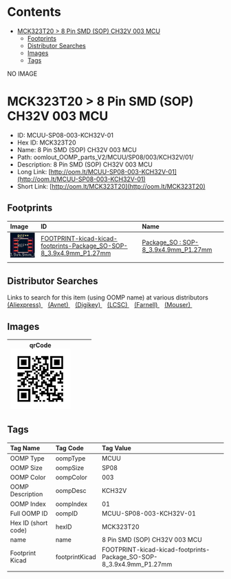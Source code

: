 



Contents
========

* [MCK323T20 > 8 Pin SMD (SOP) CH32V 003 MCU](#mck323t20--8-pin-smd-sop-ch32v-003-mcu)
	* [Footprints](#footprints)
	* [Distributor Searches](#distributor-searches)
	* [Images](#images)
	* [Tags](#tags)
  
NO IMAGE  
# MCK323T20 > 8 Pin SMD (SOP) CH32V 003 MCU

- ID: MCUU-SP08-003-KCH32V-01
- Hex ID: MCK323T20
- Name: 8 Pin SMD (SOP) CH32V 003 MCU
- Path: oomlout_OOMP_parts_V2/MCUU/SP08/003/KCH32V/01/
- Description: 8 Pin SMD (SOP) CH32V 003 MCU
- Long Link: [http://oom.lt/MCUU-SP08-003-KCH32V-01](http://oom.lt/MCUU-SP08-003-KCH32V-01)
- Short Link: [http://oom.lt/MCK323T20](http://oom.lt/MCK323T20)

## Footprints
  

|Image|ID|Name|
| :--- | :--- | :--- |
|[![](https://raw.githubusercontent.com/oomlout/oomlout_OOMP_eda_V2/main/FOOTPRINT/kicad/kicad-footprints/Package_SO/SOP-8_3.9x4.9mm_P1.27mm/image_140.png)](https://github.com/oomlout/oomlout_OOMP_eda_V2/tree/main/FOOTPRINT/kicad/kicad-footprints/Package_SO/SOP-8_3.9x4.9mm_P1.27mm/)|[FOOTPRINT-kicad-kicad-footprints-Package_SO-SOP-8_3.9x4.9mm_P1.27mm](https://github.com/oomlout/oomlout_OOMP_eda_V2/tree/main/FOOTPRINT/kicad/kicad-footprints/Package_SO/SOP-8_3.9x4.9mm_P1.27mm/)|[Package_SO : SOP-8_3.9x4.9mm_P1.27mm](https://github.com/oomlout/oomlout_OOMP_eda_V2/tree/main/FOOTPRINT/kicad/kicad-footprints/Package_SO/SOP-8_3.9x4.9mm_P1.27mm/)|
||||

## Distributor Searches
  
Links to search for this item (using OOMP name) at various distributors  
[(Aliexpress) ](https://www.aliexpress.com/wholesale?SearchText=8+Pin+SMD+SOP+CH32V+003+MCU)&nbsp;&nbsp;&nbsp;[(Avnet) ](https://www.avnet.com/shop/us/search/8+Pin+SMD+SOP+CH32V+003+MCU)&nbsp;&nbsp;&nbsp;[(Digikey) ](https://www.digikey.co.uk/en/products/result?s=8+Pin+SMD+SOP+CH32V+003+MCU)&nbsp;&nbsp;&nbsp;[(LCSC) ](https://www.lcsc.com/search?q=8+Pin+SMD+SOP+CH32V+003+MCU)&nbsp;&nbsp;&nbsp;[(Farnell) ](https://uk.farnell.com/search?st=8+Pin+SMD+SOP+CH32V+003+MCU)&nbsp;&nbsp;&nbsp;[(Mouser) ](https://www.mouser.com/c/?q=8+Pin+SMD+SOP+CH32V+003+MCU)&nbsp;&nbsp;&nbsp;
## Images
  

|qrCode<br>[![](https://raw.githubusercontent.com/oomlout/oomlout_OOMP_parts_V2/main/MCUU/SP08/003/KCH32V/01/qrCode_140.png)](https://github.com/oomlout/oomlout_OOMP_parts_V2/tree/main/MCUU/SP08/003/KCH32V/01/qrCode.png)||||
| :---: | :---: | :---: | :---: |

## Tags
  

|Tag Name|Tag Code|Tag Value|
| :--- | :--- | :--- |
|OOMP Type|oompType|MCUU|
|OOMP Size|oompSize|SP08|
|OOMP Color|oompColor|003|
|OOMP Description|oompDesc|KCH32V|
|OOMP Index|oompIndex|01|
|Full OOMP ID|oompID|MCUU-SP08-003-KCH32V-01|
|Hex ID (short code)|hexID|MCK323T20|
|name|name|8 Pin SMD (SOP) CH32V 003 MCU|
|Footprint Kicad|footprintKicad|FOOTPRINT-kicad-kicad-footprints-Package_SO-SOP-8_3.9x4.9mm_P1.27mm|
||||
